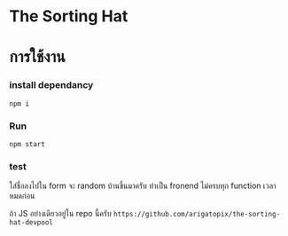 # The Sorting Hat

# การใช้งาน

### install dependancy

`npm i`

### Run

`npm start`

### test

ใส่ชื่อลงไปใน form จะ random บ้านขึ้นมาครับ
ทำเป็น fronend ไม่ครบทุก function เวลาหมดก่อน 

ถ้า JS อย่างเดียวอยู่ใน repo นี้ครับ
`https://github.com/arigatopix/the-sorting-hat-devpool`
